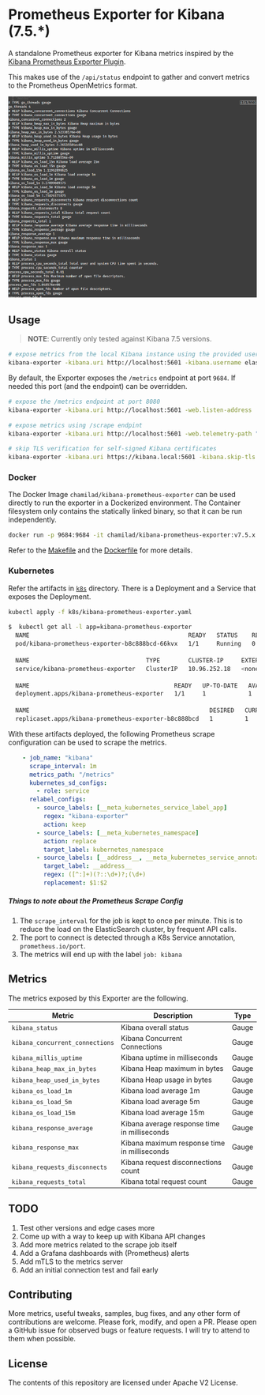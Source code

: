 # Prometheus Exporter for Kibana (7.5.*)

A standalone Prometheus exporter for Kibana metrics inspired by the [Kibana Prometheus Exporter Plugin](https://github.com/pjhampton/kibana-prometheus-exporter/). 

This makes use of the `/api/status` endpoint to gather and convert metrics to the Prometheus OpenMetrics format.

![](metrics-output.png)

## Usage

> **NOTE**: Currently only tested against Kibana 7.5 versions. 

```bash
# expose metrics from the local Kibana instance using the provided username and password
kibana-exporter -kibana.uri http://localhost:5601 -kibana.username elastic -kibana.password password
```

By default, the Exporter exposes the `/metrics` endpoint at port `9684`. If needed this port (and the endpoint) can be overridden.

```bash
# expose the /metrics endpoint at port 8080
kibana-exporter -kibana.uri http://localhost:5601 -web.listen-address :8080 
```

```bash
# expose metrics using /scrape endpint
kibana-exporter -kibana.uri http://localhost:5601 -web.telemetry-path "/scrape"
```

```bash
# skip TLS verification for self-signed Kibana certificates
kibana-exporter -kibana.uri https://kibana.local:5601 -kibana.skip-tls true
```

### Docker 
The Docker Image `chamilad/kibana-prometheus-exporter` can be used directly to run the exporter in a Dockerized environment. The Container filesystem only contains the statically linked binary, so that it can be run independently. 

```bash
docker run -p 9684:9684 -it chamilad/kibana-prometheus-exporter:v7.5.x.1 -kibana.username elastic -kibana.password password -kibana.uri https://elasticcloud.kibana.aws.found.io
```

Refer to the [Makefile](Makefile) and the [Dockerfile](Dockerfile) for more details.

### Kubernetes
Refer the artifacts in [`k8s`](k8s) directory. There is a Deployment and a Service that exposes the Deployment. 

```bash
kubectl apply -f k8s/kibana-prometheus-exporter.yaml
```

```bash
$  kubectl get all -l app=kibana-prometheus-exporter
  NAME                                             READY   STATUS    RESTARTS   AGE
  pod/kibana-prometheus-exporter-b8c888bcd-66kvx   1/1     Running   0          16s
  
  NAME                                 TYPE        CLUSTER-IP     EXTERNAL-IP   PORT(S)    AGE
  service/kibana-prometheus-exporter   ClusterIP   10.96.252.18   <none>        9684/TCP   16s
  
  NAME                                         READY   UP-TO-DATE   AVAILABLE   AGE
  deployment.apps/kibana-prometheus-exporter   1/1     1            1           16s
  
  NAME                                                   DESIRED   CURRENT   READY   AGE
  replicaset.apps/kibana-prometheus-exporter-b8c888bcd   1         1         1       16s
```

With these artifacts deployed, the following Prometheus scrape configuration can be used to scrape the metrics.

```yaml
    - job_name: "kibana"
      scrape_interval: 1m
      metrics_path: "/metrics"
      kubernetes_sd_configs:
        - role: service
      relabel_configs:
        - source_labels: [__meta_kubernetes_service_label_app]
          regex: "kibana-exporter"
          action: keep
        - source_labels: [__meta_kubernetes_namespace]
          action: replace
          target_label: kubernetes_namespace
        - source_labels: [__address__, __meta_kubernetes_service_annotation_prometheus_io_port]
          target_label: __address__
          regex: ([^:]+)(?::\d+)?;(\d+)
          replacement: $1:$2
```

##### Things to note about the Prometheus Scrape Config
 
1. The `scrape_interval` for the job is kept to once per minute. This is to reduce the load on the ElasticSearch cluster, by frequent API calls.
2. The port to connect is detected through a K8s Service annotation, `prometheus.io/port`. 
3. The metrics will end up with the label `job: kibana`

## Metrics
The metrics exposed by this Exporter are the following.

| Metric | Description | Type |
|------- | ----------- | ---- |
| `kibana_status` | Kibana overall status | Gauge |
| `kibana_concurrent_connections` | Kibana Concurrent Connections | Gauge |
| `kibana_millis_uptime` | Kibana uptime in milliseconds | Gauge |
| `kibana_heap_max_in_bytes` | Kibana Heap maximum in bytes | Gauge |
| `kibana_heap_used_in_bytes` | Kibana Heap usage in bytes | Gauge |
| `kibana_os_load_1m` | Kibana load average 1m | Gauge |
| `kibana_os_load_5m` | Kibana load average 5m | Gauge |
| `kibana_os_load_15m` | Kibana load average 15m | Gauge |
| `kibana_response_average` | Kibana average response time in milliseconds | Gauge |
| `kibana_response_max` | Kibana maximum response time in milliseconds | Gauge |
| `kibana_requests_disconnects` | Kibana request disconnections count | Gauge |
| `kibana_requests_total` | Kibana total request count | Gauge |

## TODO
1. Test other versions and edge cases more
2. Come up with a way to keep up with Kibana API changes
3. Add more metrics related to the scrape job itself
4. Add a Grafana dashboards with (Prometheus) alerts 
5. Add mTLS to the metrics server
6. Add an initial connection test and fail early

## Contributing
More metrics, useful tweaks, samples, bug fixes, and any other form of contributions are welcome. Please fork, modify, and open a PR. Please open a GitHub issue for observed bugs or feature requests. I will try to attend to them when possible.

## License
The contents of this repository are licensed under Apache V2 License. 


